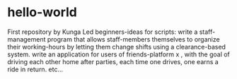 # hello-world
First repository by Kunga Led
beginners-ideas for scripts:
write a staff-management program that allows staff-members themselves to organize their working-hours by letting them change shifts using a clearance-based system.
write an application for users of friends-platform x , with the goal of driving each other home after parties, each time one drives, one earns a ride in return. etc...
